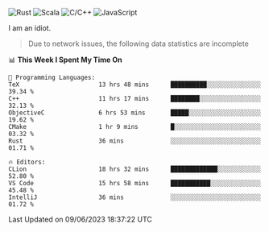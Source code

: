 ![Rust](https://img.shields.io/badge/Rust-000000?style=flat-square&logo=rust&logoColor=white)
![Scala](https://img.shields.io/badge/Scala-DC322F?style=flat-square&logo=Scala)
![C/C++](https://img.shields.io/badge/C++-00599c?style=flat-square&logo=C%2B%2B)
![JavaScript](https://img.shields.io/badge/JavaScript-323330?style=flat-square&logo=javascript&logoColor=F7DF1E)

I am an idiot.

> Due to network issues, the following data statistics are incomplete

<!--START_SECTION:waka-->
📊 **This Week I Spent My Time On** 

```text
💬 Programming Languages: 
TeX                      13 hrs 48 mins      ██████████░░░░░░░░░░░░░░░   39.34 % 
C++                      11 hrs 17 mins      ████████░░░░░░░░░░░░░░░░░   32.13 % 
ObjectiveC               6 hrs 53 mins       █████░░░░░░░░░░░░░░░░░░░░   19.62 % 
CMake                    1 hr 9 mins         █░░░░░░░░░░░░░░░░░░░░░░░░   03.32 % 
Rust                     36 mins             ░░░░░░░░░░░░░░░░░░░░░░░░░   01.71 % 

🔥 Editors: 
CLion                    18 hrs 32 mins      █████████████░░░░░░░░░░░░   52.80 % 
VS Code                  15 hrs 58 mins      ███████████░░░░░░░░░░░░░░   45.48 % 
IntelliJ                 36 mins             ░░░░░░░░░░░░░░░░░░░░░░░░░   01.72 % 
```


 Last Updated on 09/06/2023 18:37:22 UTC
<!--END_SECTION:waka-->
